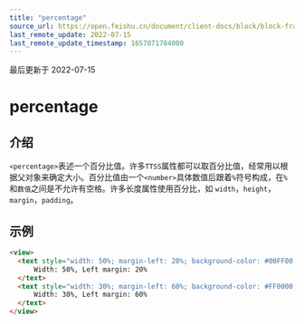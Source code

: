 ```yaml
---
title: "percentage"
source_url: https://open.feishu.cn/document/client-docs/block/block-frame/code-components-and-structure/view-layer/ttss/basic-data-type/percentage
last_remote_update: 2022-07-15
last_remote_update_timestamp: 1657871784000
---
```

最后更新于 2022-07-15

# percentage

## 介绍

`<percentage>`表述一个百分比值。许多`TTSS`属性都可以取百分比值，经常用以根据父对象来确定大小。百分比值由一个`<number>`具体数值后跟着`%`符号构成，在`%`和`数值`之间是不允许有空格。许多长度属性使用百分比，如 `width`，`height`，`margin`，`padding`。

## 示例

```html
<view>
  <text style="width: 50%; margin-left: 20%; background-color: #00FF00;">
      Width: 50%, Left margin: 20%
  </text>
  <text style="width: 30%; margin-left: 60%; background-color: #FF0000;">
      Width: 30%, Left margin: 60%
  </text>
</view>
```
